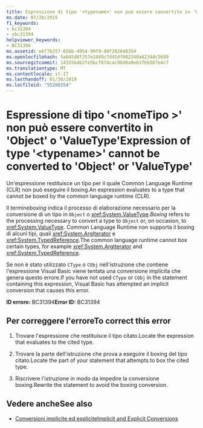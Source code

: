 ```yaml
---
title: Espressione di tipo '<typename>' non può essere convertito in 'Object' o 'ValueType'
ms.date: 07/20/2015
f1_keywords:
- bc31394
- vbc31394
helpviewer_keywords:
- BC31394
ms.assetid: e6f76257-65bb-4954-99f9-90f282648354
ms.openlocfilehash: 5a045d8f257e1849c7d45df002340a62344c5699
ms.sourcegitcommit: 14355b4b2fe5bcf874cac96d0a9e6376b567e4c7
ms.translationtype: MT
ms.contentlocale: it-IT
ms.lasthandoff: 01/30/2019
ms.locfileid: "55266554"
---
```

# <a name="expression-of-type-typename-cannot-be-converted-to-object-or-valuetype"></a><span data-ttu-id="5f88b-102">Espressione di tipo '\<nomeTipo >' non può essere convertito in 'Object' o 'ValueType'</span><span class="sxs-lookup"><span data-stu-id="5f88b-102">Expression of type '\<typename>' cannot be converted to 'Object' or 'ValueType'</span></span>
<span data-ttu-id="5f88b-103">Un'espressione restituisce un tipo per il quale Common Language Runtime (CLR) non può eseguire il boxing.</span><span class="sxs-lookup"><span data-stu-id="5f88b-103">An expression evaluates to a type that cannot be boxed by the common language runtime (CLR).</span></span>  
  
 <span data-ttu-id="5f88b-104">Il termine*boxing* indica il processo di elaborazione necessario per la conversione di un tipo in `Object` o <xref:System.ValueType>.</span><span class="sxs-lookup"><span data-stu-id="5f88b-104">*Boxing* refers to the processing necessary to convert a type to `Object` or, on occasion, to <xref:System.ValueType>.</span></span> <span data-ttu-id="5f88b-105">Common Language Runtime non supporta il boxing di alcuni tipi, quali <xref:System.ArgIterator> e <xref:System.TypedReference>.</span><span class="sxs-lookup"><span data-stu-id="5f88b-105">The common language runtime cannot box certain types, for example <xref:System.ArgIterator> and <xref:System.TypedReference>.</span></span>  
  
 <span data-ttu-id="5f88b-106">Se non è stato utilizzato `CType` o `CObj` nell'istruzione che contiene l'espressione Visual Basic viene tentata una conversione implicita che genera questo errore.</span><span class="sxs-lookup"><span data-stu-id="5f88b-106">If you have not used `CType` or `CObj` in the statement containing this expression, Visual Basic has attempted an implicit conversion that causes this error.</span></span>  
  
 <span data-ttu-id="5f88b-107">**ID errore:** BC31394</span><span class="sxs-lookup"><span data-stu-id="5f88b-107">**Error ID:** BC31394</span></span>  
  
## <a name="to-correct-this-error"></a><span data-ttu-id="5f88b-108">Per correggere l'errore</span><span class="sxs-lookup"><span data-stu-id="5f88b-108">To correct this error</span></span>  
  
1.  <span data-ttu-id="5f88b-109">Trovare l'espressione che restituisce il tipo citato.</span><span class="sxs-lookup"><span data-stu-id="5f88b-109">Locate the expression that evaluates to the cited type.</span></span>  
  
2.  <span data-ttu-id="5f88b-110">Trovare la parte dell'istruzione che prova a eseguire il boxing del tipo citato.</span><span class="sxs-lookup"><span data-stu-id="5f88b-110">Locate the part of your statement that attempts to box the cited type.</span></span>  
  
3.  <span data-ttu-id="5f88b-111">Riscrivere l'istruzione in modo da impedire la conversione boxing.</span><span class="sxs-lookup"><span data-stu-id="5f88b-111">Rewrite the statement to avoid the boxing conversion.</span></span>  
  
## <a name="see-also"></a><span data-ttu-id="5f88b-112">Vedere anche</span><span class="sxs-lookup"><span data-stu-id="5f88b-112">See also</span></span>
- [<span data-ttu-id="5f88b-113">Conversioni implicite ed esplicite</span><span class="sxs-lookup"><span data-stu-id="5f88b-113">Implicit and Explicit Conversions</span></span>](../../visual-basic/programming-guide/language-features/data-types/implicit-and-explicit-conversions.md)

